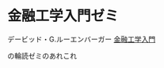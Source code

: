 # 金融工学入門ゼミ
デービッド・G.ルーエンバーガー
[金融工学入門](https://www.amazon.co.jp/%E9%87%91%E8%9E%8D%E5%B7%A5%E5%AD%A6%E5%85%A5%E9%96%80-%E7%AC%AC2%E7%89%88-%E3%83%87%E3%83%BC%E3%83%93%E3%83%83%E3%83%89%E3%83%BBG-%E3%83%AB%E3%83%BC%E3%82%A8%E3%83%B3%E3%83%90%E3%83%BC%E3%82%AC%E3%83%BC/dp/4532134587)

の輪読ゼミのあれこれ